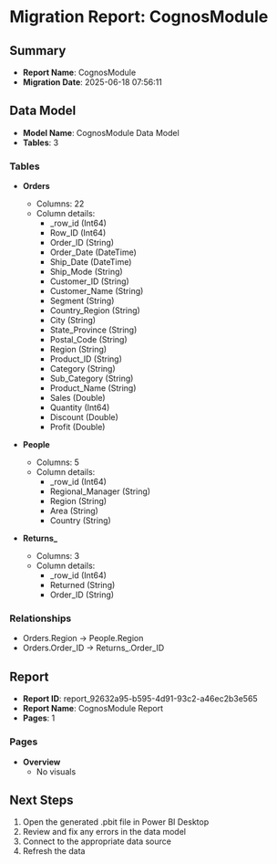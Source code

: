 # Migration Report: CognosModule

## Summary

- **Report Name**: CognosModule
- **Migration Date**: 2025-06-18 07:56:11

## Data Model

- **Model Name**: CognosModule Data Model
- **Tables**: 3

### Tables

- **Orders**
  - Columns: 22
  - Column details:
    - _row_id (Int64)
    - Row_ID (Int64)
    - Order_ID (String)
    - Order_Date (DateTime)
    - Ship_Date (DateTime)
    - Ship_Mode (String)
    - Customer_ID (String)
    - Customer_Name (String)
    - Segment (String)
    - Country_Region (String)
    - City (String)
    - State_Province (String)
    - Postal_Code (String)
    - Region (String)
    - Product_ID (String)
    - Category (String)
    - Sub_Category (String)
    - Product_Name (String)
    - Sales (Double)
    - Quantity (Int64)
    - Discount (Double)
    - Profit (Double)

- **People**
  - Columns: 5
  - Column details:
    - _row_id (Int64)
    - Regional_Manager (String)
    - Region (String)
    - Area (String)
    - Country (String)

- **Returns_**
  - Columns: 3
  - Column details:
    - _row_id (Int64)
    - Returned (String)
    - Order_ID (String)


### Relationships

- Orders.Region → People.Region
- Orders.Order_ID → Returns_.Order_ID

## Report

- **Report ID**: report_92632a95-b595-4d91-93c2-a46ec2b3e565
- **Report Name**: CognosModule Report
- **Pages**: 1

### Pages

- **Overview**
  - No visuals


## Next Steps

1. Open the generated .pbit file in Power BI Desktop
2. Review and fix any errors in the data model
3. Connect to the appropriate data source
4. Refresh the data
